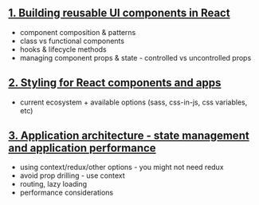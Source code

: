 ## [1. Building reusable UI components in React](./reusable-components.md)

- component composition & patterns
- class vs functional components
- hooks & lifecycle methods
- managing component props & state - controlled vs uncontrolled props

## [2. Styling for React components and apps](./styling.md)

- current ecosystem + available options (sass, css-in-js, css variables, etc)

## [3. Application architecture - state management and application performance](./architecture.md)

- using context/redux/other options - you might not need redux
- avoid prop drilling - use context
- routing, lazy loading
- performance considerations
